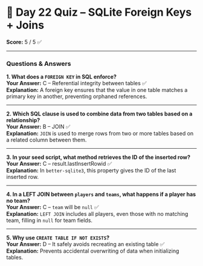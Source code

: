 # 🧠 Day 22 Quiz – SQLite Foreign Keys + Joins

**Score:** 5 / 5 ✅

---

### Questions & Answers

**1. What does a `FOREIGN KEY` in SQL enforce?**  
**Your Answer:** C – Referential integrity between tables ✅  
**Explanation:** A foreign key ensures that the value in one table matches a primary key in another, preventing orphaned references.

---

**2. Which SQL clause is used to combine data from two tables based on a relationship?**  
**Your Answer:** B – JOIN ✅  
**Explanation:** `JOIN` is used to merge rows from two or more tables based on a related column between them.

---

**3. In your seed script, what method retrieves the ID of the inserted row?**  
**Your Answer:** C – result.lastInsertRowid ✅  
**Explanation:** In `better-sqlite3`, this property gives the ID of the last inserted row.

---

**4. In a LEFT JOIN between `players` and `teams`, what happens if a player has no team?**  
**Your Answer:** C – `team` will be `null` ✅  
**Explanation:** `LEFT JOIN` includes all players, even those with no matching team, filling in `null` for team fields.

---

**5. Why use `CREATE TABLE IF NOT EXISTS`?**  
**Your Answer:** D – It safely avoids recreating an existing table ✅  
**Explanation:** Prevents accidental overwriting of data when initializing tables.

